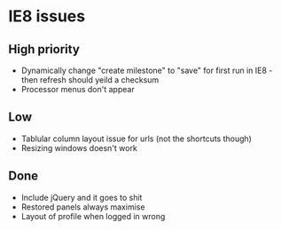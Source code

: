 # IE8 issues

## High priority

- Dynamically change "create milestone" to "save" for first run in IE8 - then refresh should yeild a checksum
- Processor menus don't appear

## Low

- Tablular column layout issue for urls (not the shortcuts though)
- Resizing windows doesn't work

## Done

- Include jQuery and it goes to shit
- Restored panels always maximise
- Layout of profile when logged in wrong